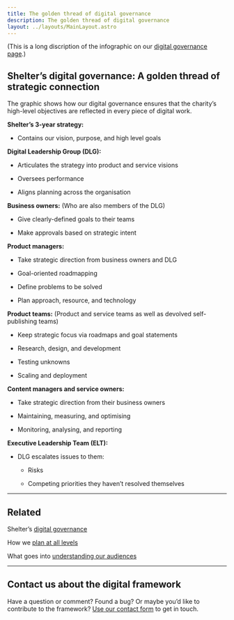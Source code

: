 ```yaml
---
title: The golden thread of digital governance
description: The golden thread of digital governance
layout: ../layouts/MainLayout.astro
---
```


(This is a long discription of the infographic on our [digital governance page](Digital-governance_937656407.html).)

Shelter’s digital governance: A golden thread of strategic connection
---------------------------------------------------------------------

The graphic shows how our digital governance ensures that the charity’s high-level objectives are reflected in every piece of digital work.

**Shelter’s 3-year strategy:**

*   Contains our vision, purpose, and high level goals
    

**Digital Leadership Group (DLG):**

*   Articulates the strategy into product and service visions
    
*   Oversees performance
    
*   Aligns planning across the organisation
    

**Business owners:** (Who are also members of the DLG)

*   Give clearly-defined goals to their teams
    
*   Make approvals based on strategic intent
    

**Product managers:**

*   Take strategic direction from business owners and DLG
    
*   Goal-oriented roadmapping
    
*   Define problems to be solved
    
*   Plan approach, resource, and technology
    

**Product teams:** (Product and service teams as well as devolved self-publishing teams)

*   Keep strategic focus via roadmaps and goal statements
    
*   Research, design, and development
    
*   Testing unknowns
    
*   Scaling and deployment
    

**Content managers and service owners:**

*   Take strategic direction from their business owners
    
*   Maintaining, measuring, and optimising
    
*   Monitoring, analysing, and reporting
    

**Executive Leadership Team (ELT):**

*   DLG escalates issues to them:
    
    *   Risks
        
    *   Competing priorities they haven’t resolved themselves
        

* * *

Related
-------

Shelter’s [digital governance](Digital-governance_937656407.html)

How we [plan at all levels](Planning-at-all-levels_936935482.html)

What goes into [understanding our audiences](Understanding-our-audiences_936935646.html)

* * *

Contact us about the digital framework
--------------------------------------

Have a question or comment? Found a bug? Or maybe you’d like to contribute to the framework? [Use our contact form](https://england.shelter.org.uk/contact_us_about_the_digital_framework) to get in touch.
